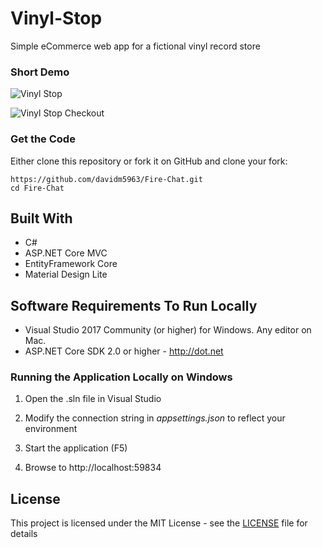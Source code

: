 # Vinyl-Stop
Simple eCommerce web app for a fictional vinyl record store

### Short Demo

![Vinyl Stop](https://lh3.googleusercontent.com/X97mXrDz1NSNGne5U3D8elALDc4n37YACIX7nBBQ58u2EQHqOH1LxYA7gtKpjn2WJP4us5WDUpiYwaArZtKVU-b-Aw-FAgU8AwYc6XiQv3BDH1fqlmAsgNBlKtVf-YrvB56Ghv_9RT4F_xg2XJeSs8qI_R-4DHsMvm6lGWKtyIbVllPA54fyPXHr3K0ELha4Xlm-00qhpF4a2IkdpcjJ2rNEqFd8AsXsH1dMGcarqBov4ofQvv4VPq5rMNbasckz0V5les52DXhcl5f5Y_XDdN4eKfTNmZL_H-bCmw8_s1PkD6BLd6KSkCcCr_xIbNt1jwOk4BHZAIJel89vXSRBrD8gSQIaBiVJ-mFPY3117aWQrMwdyuphyIpBhenxUxk6o-giT-GaIH6H_pXJjjdUrEVKwVVjne3N4W0ZREQkYvdZUSjkCPjNTvslQt6fzld32jOGIqbcGrN0Y0aH74mrNU76HdYesMPH4gUVdfC6PHUTzYyzIdoh53oV4MKbFR0UstyQrkBa1sGC9e9q2FJLz69DZnfegfgsdctb7eeQFwWzI0QVmsr2X_wxqu3MHDtFD0qIdEkCm5zqSkx-YQkoevNRoALItgexJzn3qA=w1226-h635-no)


![Vinyl Stop Checkout](https://lh3.googleusercontent.com/91qJnoNGG83ZZmIQyqBVWlEi9iYlK_lPqKFsX5cORpWwMuBv3Z4s0FVB-NgXFxKUBmiDL9jlK0ZOg-YAHE8iSj0rgnoVN3m7N7MRgLJBTCR9bBncRAIO0sFmkeP53gSoqs5LohhNdLuj7OsB2DNAS_lO5A9pgfVBVHOEq8Mnyr4RMzDwEoa2PGultcAMV94qzH5Y9jzLC8o4x5OBHBisbEdXxhO-JX7nQ77X4c-Sw6bAP6X8VFqHO1kUSBfolzcpQhiC_V6je3Zce8QnBq6zT1LZAzIr_JE1IT87G5ycADMzLE8_86wSgP1lNbcWc0tv-UVygBDlq3xvTnzX6Ce8IZe0gGaSrnNJ9gNr-cxAOhSkmRUaBIJZGasiK7wzLX9utZmrRLbF4GX5VarfQkRc3ikxshoWr6_ksd_tTDDXZr16Md-2Yb79CeE3xjfdXiHiRURQQ_HKG2j9hfnYvlXs7d8bBL-RdgkqokjAqA2YD94cCfrrMDzQI2e21ruABkdSsn9B9mCoKgLebYJibtraBvX7Q8jT3ZqtYNRchJXRKaru3Xx1D4J_UYj3aHgz8Qnqc6phpI7TRC-b4dBksEaAhdIHzqzLMloPzI4ePA=w1226-h635-no)

### Get the Code

Either clone this repository or fork it on GitHub and clone your fork:

```
https://github.com/davidm5963/Fire-Chat.git
cd Fire-Chat
```


## Built With

* C#
* ASP.NET Core MVC
* EntityFramework Core
* Material Design Lite

## Software Requirements To Run Locally

* Visual Studio 2017 Community (or higher) for Windows. Any editor on Mac.
* ASP.NET Core SDK 2.0 or higher - http://dot.net 

### Running the Application Locally on Windows

1. Open the .sln file in Visual Studio

2. Modify the connection string in _appsettings.json_ to reflect your environment

1. Start the application (F5)

1. Browse to http://localhost:59834

## License

This project is licensed under the MIT License - see the [LICENSE](LICENSE) file for details
